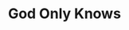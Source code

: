 ---
title: God Only Knows
layout: deck
in_progress: true
era: 2010
description: A James G list utilising our true lord and saviour, Arceus, in all its forms
achievements:

links:
  - href: https://x.com/Whimsicast/status/1830009936882925604
    title: Whimsicast X post
cards:
  pokemon:
    - name: Arceus [C]
      set: AR
      number: AR5
      quantity: 4
      missing_count: 1
    - name: Arceus LV.X
      set: DPP
      number: 53
      quantity: 4
      missing_count: 1
    - name: Arceus [R]
      set: AR
      number: AR3
      quantity: 2
    - name: Arceus [F]
      set: AR
      number: AR8
      quantity: 2
    - name: Arceus [D]
      set: AR
      number: AR1
      quantity: 2
      missing_count: 1
    - name: Arceus [P]
      set: AR
      number: AR7
      quantity: 2
      missing_count: 2
    - name: Arceus [L]
      set: AR
      number: AR6
      quantity: 2
    - name: Arceus [M]
      set: AR
      number: AR9
      quantity: 1
    - name: Arceus [G]
      set: AR
      number: AR2
      quantity: 1
      missing_count: 1
    - name: Arceus [W]
      set: AR
      number: AR4
      quantity: 1
  trainers:
    - name: Pokémon Collector
      set: HS
      number: 97
      quantity: 4
      missing_count: 4
    - name: Professor Oak's New Theory
      set: HS
      number: 101
      quantity: 4
    - name: Cynthia's Feelings
      set: LA
      number: 131
      quantity: 4
    - name: Beginning Door
      set: AR
      number: 82
      quantity: 4
    - name: Expert Belt
      set: AR
      number: 87
      quantity: 2
    - name: Ultimate Zone
      set: AR
      number: 91
      quantity: 4
  energy:
    - name: Double Colorless Energy
      set: HS
      number: 103
      quantity: 4
    - name: Rainbow Energy
      set: HS
      number: 104
      quantity: 4
    - name: Warp Energy
      set: SF
      number: 95
      quantity: 3
    - name: Fire Energy
      set: DP
      number: 124
      quantity: 2
    - name: Fighting Energy
      set: DP
      number: 128
      quantity: 2
    - name: Dark Energy
      set: DP
      number: 129
      quantity: 2
---